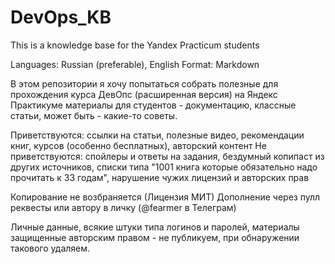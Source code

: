 # DevOps_KB
This is a knowledge base for the Yandex Practicum students

Languages: Russian (preferable), English 
Format: Markdown 

В этом репозитории я хочу попытаться собрать полезные для прохождения курса ДевОпс (расширенная версия) на Яндекс Практикуме материалы для студентов - документацию, классные статьи, может быть - какие-то советы. 

Приветствуются: ссылки на статьи, полезные видео, рекомендации книг, курсов (особенно бесплатных), авторский контент 
Не приветствуются: спойлеры и ответы на задания, бездумный копипаст из других источников, списки типа "1001 книга которые обязательно надо прочитать к 33 годам", нарушение чужих лицензий и авторских прав 

Копирование не возбраняется (Лицензия МИТ)
Дополнение через пулл реквесты или автору в личку (@fearmer в Телеграм) 

Личные данные, всякие штуки типа логинов и паролей, материалы защищенные авторским правом - не публикуем, при обнаружении такового удаляем. 


